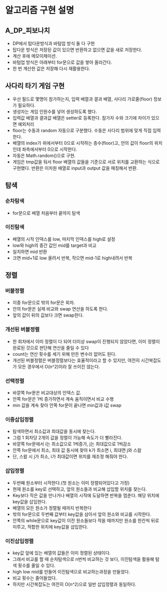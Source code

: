 # 알고리즘 구현 설명
## A_DP_피보나치
- DP에서 탑다운방식과 바텀업 방식 둘 다 구현
- 탑다운 방식은 저장된 값이 있으면 반환하고 없으면 값을 새로 저장한다.
- 계산 후에 메모이제이션.
- 바텀업 방식은 아래부터 for문으로 값을 쌓아 올라간다.
- 한 번 계산한 값은 저장해 다시 재활용한다.

## 사다리 타기 게임 구현
- 우선 필드로 몇명이 참가하는지, 입력 배열과 결과 배열, 사다리 가로줄(floor) 정보가 필요하다.
- 생성자는 게임 인원수를 넣어 생성하도록 했다.
- 입력값 배열과 결과값 배열은 setter로 등록한다. 참가자 수와 크기에 차이가 있으면 예외처리
- floor는 수동과 random 자동으로 구분했다. 수동은 사다리 범위에 맞게 직접 입력한다.
- 배열의 index가 위에서부터 0으로 시작하는 층수(floor)고, 안의 값이 floor의 위치인데 좌측에서부터 0으로 시작한다.
- 자동은 Math.random()으로 구현.
- 게임은 tmp값을 둬서 floor 배열의 값들을 기준으로 서로 위치를 교환하는 식으로 구현했다. 반환은 이차원 배열로 input과 output 값을 매칭해서 반환.

## 탐색
### 순차탐색
- for문으로 배열 처음부터 끝까지 탐색

### 이진탐색
- 배열의 시작 인덱스를 low, 마지막 인덱스를 high로 설정
- low와 high의 중간 값인 mid를 target과 비교
- 일치하면 mid 반환
- 크면 mid+1로 low 올려서 반복, 작으면 mid-1로 high내려서 반복

## 정렬
### 버블정렬
- 이중 for문으로 밖의 for문은 회차.
- 안의 for문은 실제 비교와 swap 연산을 하도록 한다.
- 앞의 값이 뒤의 값보다 크면 swap한다.

### 개선된 버블정렬
- 한 회차에서 이미 정렬이 다 되어 더이상 swap이 진행되지 않았다면, 이미 정렬이 완료된 것으로 판단해 연산을 줄일 수 있다
- count는 연산 횟수를 세기 위해 만든 변수라 없어도 된다.
- 개선된 버블정렬은 버블정렬보다는 효율적이라고 할 수 있지만, 여전히 시간복잡도가 모든 경우에서 O(n^2)이라 잘 쓰이진 않는다.

### 선택정렬
- 바깥쪽 for문은 비교대상의 인덱스 값.
- 안쪽 for문은 1씩 증가하면서 계속 움직이면서 비교 수행
- min 값을 계속 찾아 안쪽 for문이 끝나면 min값과 i값 swap

### 이중삽입정렬
- 탐색하면서 최소값과 최대값을 동시에 찾는다.
- 그럼 1 회차당 2개의 값을 정렬이 가능해 속도가 더 빨라진다.
- 바깥쪽 for문에서 i는 최소값으로 1씩증가, j는 최대값으로 1씩감소
- 안쪽 for문에서 최소, 최대 값 동시에 찾아 k가 최소면 i, 최대면 j와 스왑
- 단, 스왑 시 j가 최소, i가 최대값이면 위치를 재조정 해줘야 한다.

### 삽입정렬
- 두번째 원소부터 시작한다.(첫 원소는 이미 정렬되어있다고 가정)
- 현재 원소를 key로 선택하고, 앞의 원소들과 비교해 삽입할 위치를 찾는다.
- Key보다 작은 값을 만나거나 배열의 시작에 도달하면 반복을 멈춘다. 해당 위치에 key값을 삽입한다.
- 배열의 모든 원소가 정렬될 때까지 반복한다
- 밖의 for문으로 두번째 값부터 key값을 삼아서 앞의 원소와 비교를 시작한다.
- 안쪽의 while문으로 key값이 이전 원소들보다 작을 때까지만 원소를 한칸씩 뒤로 미루고, 적합한 위치에 key값을 삽입한다.

### 이진삽입정렬
- key값 앞에 있는 배열의 값들은 이미 정렬된 상태이다.
- 그래서 비교를 할 때 순차탐색으로 n번씩 비교하는 것 보다, 이진탐색을 활용해 탐색 횟수를 줄일 수 있다.
- high low mid를 만들어 이진탐색으로 비교하는과정을 만들었다.
- 비교 횟수는 줄어들었다.
- 하지만 시간복잡도는 여전히 O(n^2)으로 일반 삽입정렬과 동일하다.
